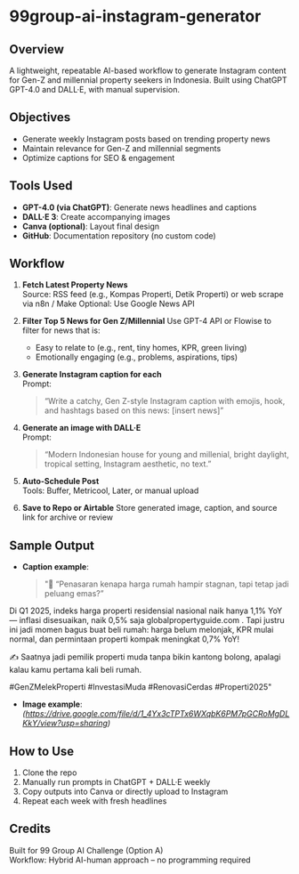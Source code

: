 # 99group-ai-instagram-generator

## Overview
A lightweight, repeatable AI-based workflow to generate Instagram content for Gen-Z and millennial property seekers in Indonesia. Built using ChatGPT GPT-4.0 and DALL·E, with manual supervision.

## Objectives
- Generate weekly Instagram posts based on trending property news
- Maintain relevance for Gen-Z and millennial segments
- Optimize captions for SEO & engagement

## Tools Used
- **GPT-4.0 (via ChatGPT)**: Generate news headlines and captions  
- **DALL·E 3**: Create accompanying images  
- **Canva (optional)**: Layout final design  
- **GitHub**: Documentation repository (no custom code)

## Workflow

1. **Fetch Latest Property News**  
   Source: RSS feed (e.g., Kompas Properti, Detik Properti) or web scrape via n8n / Make
   Optional: Use Google News API

2. **Filter Top 5 News for Gen Z/Millennial**
   Use GPT-4 API or Flowise to filter for news that is:
      - Easy to relate to (e.g., rent, tiny homes, KPR, green living)
      - Emotionally engaging (e.g., problems, aspirations, tips)

3. **Generate Instagram caption for each**  
   Prompt:  
   > “Write a catchy, Gen Z-style Instagram caption with emojis, hook, and hashtags based on this news: [insert news]”

5. **Generate an image with DALL·E**  
   Prompt:  
   > “Modern Indonesian house for young and millenial, bright daylight, tropical setting, Instagram aesthetic, no text.”

6. **Auto-Schedule Post**  
   Tools: Buffer, Metricool, Later, or manual upload

7. **Save to Repo or Airtable**
   Store generated image, caption, and source link for archive or review

## Sample Output
- **Caption example**:  
  > "🏡 “Penasaran kenapa harga rumah hampir stagnan, tapi tetap jadi peluang emas?”

Di Q1 2025, indeks harga properti residensial nasional naik hanya 1,1% YoY — inflasi disesuaikan, naik 0,5% saja 
globalpropertyguide.com
.
Tapi justru ini jadi momen bagus buat beli rumah: harga belum melonjak, KPR mulai normal, dan permintaan properti kompak meningkat 0,7% YoY!

✍️ Saatnya jadi pemilik properti muda tanpa bikin kantong bolong, apalagi kalau kamu pertama kali beli rumah.

#GenZMelekProperti #InvestasiMuda #RenovasiCerdas #Properti2025"

- **Image example**: *(https://drive.google.com/file/d/1_4Yx3cTPTx6WXqbK6PM7pGCRoMgDLKkY/view?usp=sharing)*


## How to Use
1. Clone the repo  
2. Manually run prompts in ChatGPT + DALL·E weekly  
3. Copy outputs into Canva or directly upload to Instagram  
4. Repeat each week with fresh headlines

## Credits
Built for 99 Group AI Challenge (Option A)  
Workflow: Hybrid AI-human approach – no programming required
